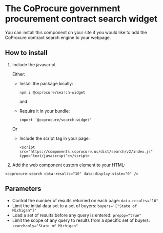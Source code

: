 # The CoProcure government procurement contract search widget

You can install this component on your site if you would like to add the CoProcure contract search engine to your webpage.

## How to install

1) Include the javascript

    Either:
    
    - Install the package locally:

      ```
      npm i @coprocure/search-widget
      ```
      and

    - Require it in your bundle:

      ```
      import '@coprocure/search-widget'
      ```

    Or

    - Include the script tag in your page:

      ```
      <script src="https://components.coprocure.us/dist/search/v2/index.js" type="text/javascript"></script>
      ```

2) Add the web component custom element to your HTML:

```
<coprocure-search data-results="10" data-display-state="0" />
```

## Parameters

- Control the number of results returned on each page: ```data-results="10"```
- Limit the initial data set to a set of buyers: ```buyers='["State of Michigan"]'```
- Load a set of results before any query is entered: ```prepop="true"```
- Limit the scope of any query to results from a specific set of buyers: ```searchonly="State of Michigan"```
